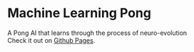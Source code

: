 # Machine Learning Pong
A Pong AI that learns through the process of neuro-evolution  
Check it out on [Github Pages](https://hadley31.github.io/pong-neural-evolution).
